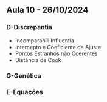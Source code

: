 ## Aula 10 - 26/10/2024

### D-Discrepantia
- Incomparabili Influentia
- Intercepto e Coeficiente de Ajuste
- Pontos Estranhos não Coerentes
- Distância de Cook


### G-Genética


### E-Equações